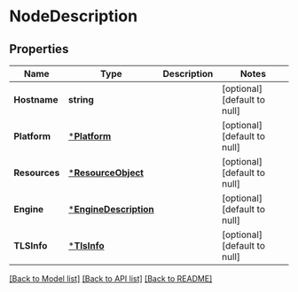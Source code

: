 # NodeDescription

## Properties
Name | Type | Description | Notes
------------ | ------------- | ------------- | -------------
**Hostname** | **string** |  | [optional] [default to null]
**Platform** | [***Platform**](Platform.md) |  | [optional] [default to null]
**Resources** | [***ResourceObject**](ResourceObject.md) |  | [optional] [default to null]
**Engine** | [***EngineDescription**](EngineDescription.md) |  | [optional] [default to null]
**TLSInfo** | [***TlsInfo**](TLSInfo.md) |  | [optional] [default to null]

[[Back to Model list]](../README.md#documentation-for-models) [[Back to API list]](../README.md#documentation-for-api-endpoints) [[Back to README]](../README.md)


